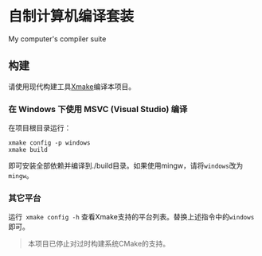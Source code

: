 # 自制计算机编译套装

My computer's compiler suite

## 构建
 
请使用现代构建工具[Xmake](https://github.com/xmake-io/xmake)编译本项目。

### 在 Windows 下使用 MSVC (Visual Studio) 编译

在项目根目录运行：

```
xmake config -p windows
xmake build
```

即可安装全部依赖并编译到./build目录。如果使用mingw，请将`windows`改为`mingw`。

### 其它平台

运行` xmake config -h` 查看Xmake支持的平台列表。替换上述指令中的`windows`即可。

> 本项目已停止对过时构建系统CMake的支持。


